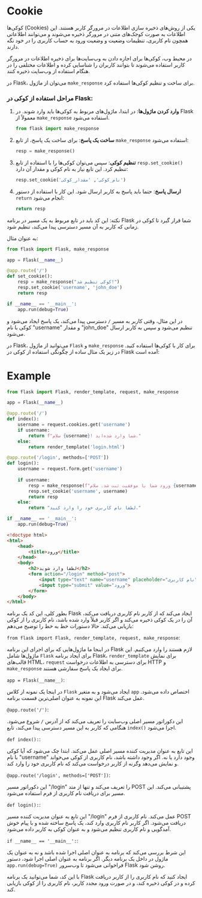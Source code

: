 
# Cookie
کوکی‌ها (Cookies) یکی از روش‌های ذخیره سازی اطلاعات در مرورگر کاربر هستند. این اطلاعات به صورت کوجک‌های متنی در مرورگر ذخیره می‌شوند و می‌توانند اطلاعاتی همچون نام کاربری، تنظیمات وضعیت و وضعیت ورود به حساب کاربری را در خود نگه دارند.

در محیط وب، کوکی‌ها برای اجازه دادن به وب‌سایت‌ها برای ذخیره اطلاعات در مرورگر کاربر استفاده می‌شوند تا بتوانند کاربران را شناسایی کرده و اطلاعات مختلفی را در هنگام استفاده از وب‌سایت ذخیره کنند.

در Flask، می‌توان از ماژول `make_response` برای ساخت و تنظیم کوکی‌ها استفاده کرد. 

### مراحل استفاده از کوکی در Flask:

1. **وارد کردن ماژول‌ها**:
   در ابتدا، ماژول‌های مربوط به کوکی‌ها باید وارد شوند. در Flask معمولاً از `make_response` استفاده می‌شود.

   ```python
   from flask import make_response
   ```

2. **ساخت یک پاسخ**:
   برای ساخت یک پاسخ، از تابع `make_response` استفاده می‌شود:

   ```python
   resp = make_response()
   ```

3. **تنظیم کوکی**:
   سپس می‌توان کوکی‌ها را با استفاده از تابع `resp.set_cookie()` تنظیم کرد. این تابع نیاز به نام کوکی و مقدار آن دارد:

   ```python
   resp.set_cookie('نام_کوکی', 'مقدار_کوکی')
   ```

4. **ارسال پاسخ**:
   حتما باید پاسخ به کاربر ارسال شود. این کار با استفاده از دستور `return` انجام می‌شود:

   ```python
   return resp
   ```

نکته: این کد باید در تابع مربوط به یک مسیر در برنامه Flask شما قرار گیرد تا کوکی در زمانی که کاربر به آن مسیر دسترسی پیدا می‌کند، تنظیم شود.

به عنوان مثال:

```python
from flask import Flask, make_response

app = Flask(__name__)

@app.route('/')
def set_cookie():
    resp = make_response("کوکی تنظیم شد!")
    resp.set_cookie('username', 'john_doe')
    return resp

if __name__ == '__main__':
    app.run(debug=True)
```

در این مثال، وقتی کاربر به مسیر `/` دسترسی پیدا می‌کند، یک پاسخ ایجاد می‌شود و کوکی با نام "username" و مقدار "john_doe" تنظیم می‌شود و سپس به کاربر ارسال می‌شود.





 در Flask، می‌توانید از ماژول `Flask` و `make_response` برای کار با کوکی‌ها استفاده کنید. در زیر یک مثال ساده از چگونگی استفاده از کوکی در Flask آمده است:



# Example
```python
from flask import Flask, render_template, request, make_response

app = Flask(__name__)

@app.route('/')
def index():
    username = request.cookies.get('username')
    if username:
        return f"سلام {username}! شما وارد شده‌اید."
    else:
        return render_template('login.html')

@app.route('/login', methods=['POST'])
def login():
    username = request.form.get('username')
    
    if username:
        resp = make_response(f"ورود شما با موفقیت ثبت شد. سلام {username}!")
        resp.set_cookie('username', username)
        return resp
    else:
        return "لطفا نام کاربری خود را وارد کنید."

if __name__ == '__main__':
    app.run(debug=True)
```

```html
<!doctype html>
<html>
    <head>
        <title>ورود</title>
    </head>
    <body>
        <h2>لطفا وارد شوید</h2>
        <form action="/login" method="post">
            <input type="text" name="username" placeholder="نام کاربری">
            <input type="submit" value="ورود">
        </form>
    </body>
</html>
```
بطور کلی، این کد یک برنامه Flask ایجاد می‌کند که از کاربر نام کاربری دریافت می‌کند، آن را در یک کوکی ذخیره می‌کند و اگر کاربر قبلاً وارد شده باشد، نام کاربری را از کوکی بازیابی می‌کند. حالا دستورات خط به خط را توضیح می‌دهم:

`from flask import Flask, render_template, request, make_response`:

در اینجا ما ماژول‌هایی که برای اجرای این برنامه Flask لازم هستند را وارد می‌کنیم. این ماژول‌ها شامل `Flask` برای ایجاد برنامه Flask، `render_template` برای نمایش قالب‌های HTML، `request` برای دسترسی به اطلاعات درخواست HTTP و `make_response` برای ایجاد یک پاسخ سفارشی هستند.

`app = Flask(__name__)`:

در اینجا یک نمونه از کلاس `Flask` ایجاد می‌شود و به متغیر `app` اختصاص داده می‌شود. این نمونه به عنوان اصلی‌ترین قسمت برنامه Flask عمل می‌کند.

`@app.route('/')`: 

این دکوراتور مسیر اصلی وب‌سایت را تعریف می‌کند که از آدرس `/` شروع می‌شود. هنگامی که کاربر به این مسیر دسترسی پیدا می‌کند، تابع `index()` اجرا می‌شود.

`def index():`: 

این تابع به عنوان مدیریت کننده مسیر اصلی عمل می‌کند. ابتدا چک می‌شود که آیا کوکی با نام "username" وجود دارد یا نه. اگر وجود داشته باشد، نام کاربری از کوکی می‌خواند و نمایش می‌دهد وگرنه از کاربر درخواست می‌کند که نام کاربری خود را وارد کند.

`@app.route('/login', methods=['POST'])`: 

این دکوراتور مسیر "/login" را تعریف می‌کند و تنها از متد POST پشتیبانی می‌کند. این مسیر برای دریافت نام کاربری از فرم استفاده می‌شود.

`def login():`: 

این تابع به عنوان مدیریت کننده مسیر "/login" عمل می‌کند. نام کاربری از فرم POST دریافت می‌شود. اگر کاربر نام کاربری وارد کند، یک پاسخ ساخته شده و با پیام خوش آمدگویی و نام کاربری تنظیم می‌شود و به عنوان کوکی به کاربر داده می‌شود.

`if __name__ == '__main__':`: 

این شرط بررسی می‌کند که برنامه به عنوان اصلی اجرا شده باشد و نه به عنوان یک ماژول در داخل یک برنامه دیگر. اگر برنامه به عنوان اصلی اجرا شود، دستور `app.run(debug=True)` فراخوانی می‌شود تا وب‌سرور Flask روشن شود.

با این کد، شما می‌توانید یک برنامه Flask ایجاد کنید که نام کاربری را از کاربر دریافت کرده و در کوکی ذخیره کند، و در صورت ورود مجدد کاربر، نام کاربری را از کوکی بازیابی کند.
